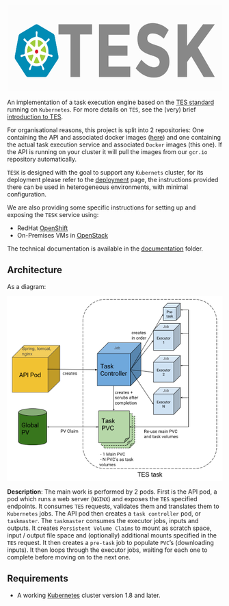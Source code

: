 <img src="docs/TESKlogowfont.png" height="200">

An implementation of a task execution engine based on the [TES standard](https://github.com/ga4gh/task-execution-schemas) running on `Kubernetes`. For more details on `TES`, see the (very) brief [introduction to TES](documentation/tesintro.md).

For organisational reasons, this project is split into 2 repositories: One containing the API and associated docker images ([here](https://github.com/EMBL-EBI-TSI/tesk-api)) and one containing the actual task execution service and associated `Docker` images (this one). If the API is running on your cluster it will pull the images from our `gcr.io` repository automatically.

`TESK` is designed with the goal to support any `Kubernets` cluster, for its deployment please refer to the [deployment](documentation/deployment.md) page, the instructions provided there can be used in heterogeneous environments, with minimal configuration.

We are also providing some specific instructions for setting up and exposing the `TESK` service using:

-   RedHat [OpenShift](documentation/openshift_setup.md)
-   On-Premises VMs in [OpenStack](documentation/ingress.md)

The technical documentation is available in the [documentation](documentation) folder.


## Architecture
As a diagram:

![TESK architecture](docs/architecture.png)

**Description**: The main work is performed by 2 pods. First is the API pod, a pod which runs a web server (`NGINX`) and exposes the `TES` specified endpoints. It consumes `TES` requests, validates them and translates them to `Kubernetes` jobs. The API pod then creates a `task controller` pod, or `taskmaster`. The `taskmaster` consumes the executor jobs, inputs and outputs. It creates `Persistent Volume Claims` to mount as scratch space, input / output file space and (optionally) additional mounts specified in the `TES` request. It then creates a `pre-task` job to populate `PVC`’s (downloading inputs). It then loops through the executor jobs, waiting for each one to complete before moving on to the next one.

## Requirements
-   A working [Kubernetes](https://kubernetes.io/) cluster version 1.8 and later.
